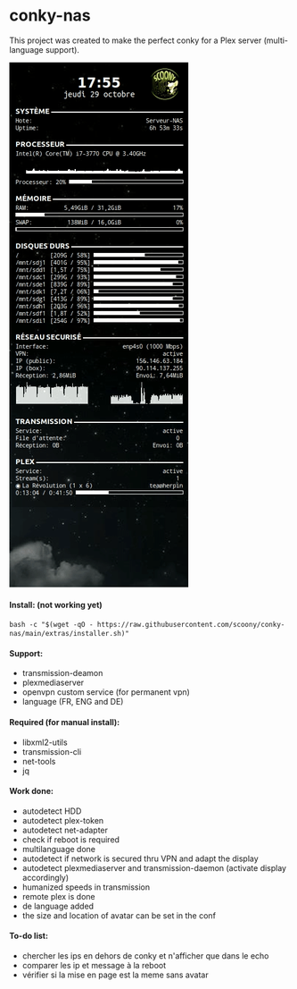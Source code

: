 # conky-nas

This project was created to make the perfect conky for a Plex server (multi-language support).

![image](https://raw.githubusercontent.com/scoony/conky-nas/main/extras/conky-nas-demo.gif)

#### Install: (not working yet)
```
bash -c "$(wget -qO - https://raw.githubusercontent.com/scoony/conky-nas/main/extras/installer.sh)"
```

#### Support:
- transmission-deamon
- plexmediaserver
- openvpn custom service (for permanent vpn)
- language (FR, ENG and DE)

#### Required (for manual install):
- libxml2-utils
- transmission-cli
- net-tools
- jq

#### Work done:
- autodetect HDD
- autodetect plex-token
- autodetect net-adapter
- check if reboot is required
- multilanguage done
- autodetect if network is secured thru VPN and adapt the display
- autodetect plexmediaserver and transmission-daemon (activate display accordingly)
- humanized speeds in transmission
- remote plex is done
- de language added
- the size and location of avatar can be set in the conf

#### To-do list:
- chercher les ips en dehors de conky et n'afficher que dans le echo
- comparer les ip et message à la reboot
- vérifier si la mise en page est la meme sans avatar

